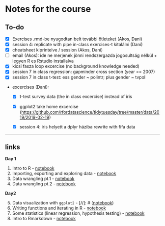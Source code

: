 # Notes for the course

## To-do

- [x] Exercises .rmd-be nyugodtan belt további ötleteket (Akos, Dani)
- [x] session 4: replicate with pipe in-class exercises-t kitalálni (Dani)
- [x] cheatsheet kiprintelve / session (Akos, Dani)
- [ ] email (Akos): ide ne merjenek jönni rendszergazda jogosultság nélkül + legyen R es Rstudio installalva
- [x] kicsi fasza loop excercise (no background knowledge needed)
- [x] session 7 in class regression: gapminder cross section (year == 2007)
- [x] session 7 in class t-test: ess gender ~ polintr; plus gender ~ tvpol
- excercises (Dani): 
  - [x] t-test survey data (the in class excercise) instead of iris
  - [x] ggplot2 take home excercise (https://github.com/rfordatascience/tidytuesday/tree/master/data/2019/2019-02-19)
  - [x] session 4: iris helyett a dplyr háziba rewrite with fifa data


----
## links
**Day 1**

1. Intro to R - [notebook](https://aakosm.github.io/R_Basics_ECPR/01_intro/01_intro.html)
2. Importing, exporting and exploring data - [notebook](https://aakosm.github.io/R_Basics_ECPR/02_data_exploration/02_data_exploration.html)
3. Data wrangling pt.1 - [notebook](https://aakosm.github.io/R_Basics_ECPR/03_data_wrangling1/03_data_wrangling.html)
4. Data wrangling pt.2 - [notebook](https://aakosm.github.io/R_Basics_ECPR/04_data_wrangling2/04_data_wrangling2.html)

**Day2**

5. Data visualization with `ggplot2` - [//]: # ([notebook](https://aakosm.github.io/R_Basics_ECPR/05_ggplot2/05_ggplot2.html))
6. Writing functions and iterating in R - [notebook](https://aakosm.github.io/R_Basics_ECPR/06_functions/06_functions.html)
7. Some statistics (linear regression, hypothesis testing) - [notebook](https://aakosm.github.io/R_Basics_ECPR/07_statistics/07_statistics.html)
8. Intro to Rmarkdown - [notebook](https://aakosm.github.io/R_Basics_ECPR/08_rmarkdown/08_rmarkdown.html)